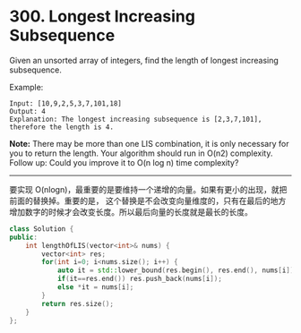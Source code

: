 # 300. Longest Increasing Subsequence

Given an unsorted array of integers, find the length of longest increasing subsequence.

Example:
```
Input: [10,9,2,5,3,7,101,18]
Output: 4 
Explanation: The longest increasing subsequence is [2,3,7,101], therefore the length is 4. 
```
**Note:**
There may be more than one LIS combination, it is only necessary for you to return the length.
Your algorithm should run in O(n2) complexity.
Follow up: Could you improve it to O(n log n) time complexity?

****
要实现 O(nlogn)，最重要的是要维持一个递增的向量。如果有更小的出现，就把前面的替换掉。重要的是，
这个替换是不会改变向量维度的，只有在最后的地方增加数字的时候才会改变长度。所以最后向量的长度就是最长的长度。

```c++
class Solution {
public:
    int lengthOfLIS(vector<int>& nums) {
        vector<int> res;
        for(int i=0; i<nums.size(); i++) {
            auto it = std::lower_bound(res.begin(), res.end(), nums[i]);
            if(it==res.end()) res.push_back(nums[i]);
            else *it = nums[i];
        }
        return res.size();
    }
};
```
